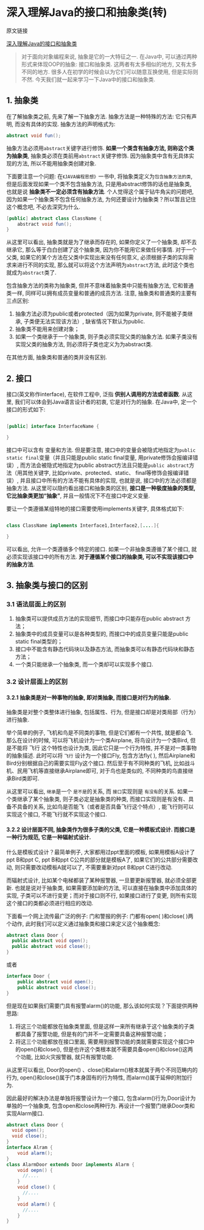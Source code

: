 # 深入理解Java的接口和抽象类(转)

原文链接

[深入理解Java的接口和抽象类](http://www.cnblogs.com/dolphin0520/p/3811437.html)

> 对于面向对象编程来说, 抽象是它的一大特征之一. 在Java中, 可以通过两种形式来体现OOP的抽象: 接口和抽象类. 这两者有太多相似的地方, 又有太多不同的地方. 很多人在初学的时候会以为它们可以随意互换使用, 但是实际则不然. 今天我们就一起来学习一下Java中的接口和抽象类. 

## 1. 抽象类

在了解抽象类之前, 先来了解一下抽象方法. 抽象方法是一种特殊的方法: 它只有声明, 而没有具体的实现. 抽象方法的声明格式为: 

```java
abstract void fun();
```

抽象方法必须用`abstract`关键字进行修饰. **如果一个类含有抽象方法, 则称这个类为抽象类**, 抽象类必须在类前用`abstract`关键字修饰. 因为抽象类中含有无具体实现的方法, 所以不能用抽象类创建对象. 

下面要注意一个问题: 在`《JAVA编程思想》`一书中, 将抽象类定义为`包含抽象方法的类`, 但是后面发现如果一个类不包含抽象方法, 只是用abstract修饰的话也是抽象类, 也就是说 **抽象类不一定必须含有抽象方法**. 个人觉得这个属于钻牛角尖的问题吧, 因为如果一个抽象类不包含任何抽象方法, 为何还要设计为抽象类？所以暂且记住这个概念吧, 不必去深究为什么. 

```java
[public] abstract class ClassName {
    abstract void fun();
}
```

从这里可以看出, 抽象类就是为了继承而存在的, 如果你定义了一个抽象类, 却不去继承它, 那么等于白白创建了这个抽象类, 因为你不能用它来做任何事情. 对于一个父类, 如果它的某个方法在父类中实现出来没有任何意义, 必须根据子类的实际需求来进行不同的实现, 那么就可以将这个方法声明为`abstract`方法, 此时这个类也就成为`abstract`类了. 

包含抽象方法的类称为抽象类, 但并不意味着抽象类中只能有抽象方法, 它和普通类一样, 同样可以拥有成员变量和普通的成员方法. 注意, 抽象类和普通类的主要有三点区别: 

1. 抽象方法必须为public或者protected（因为如果为private, 则不能被子类继承, 子类便无法实现该方法）, 缺省情况下默认为public. 
2. 抽象类不能用来创建对象；
3. 如果一个类继承于一个抽象类, 则子类必须实现父类的抽象方法. 如果子类没有实现父类的抽象方法, 则必须将子类也定义为为abstract类. 

在其他方面, 抽象类和普通的类并没有区别. 

## 2. 接口

接口(英文称作interface), 在软件工程中, 泛指 **供别人调用的方法或者函数**. 从这里, 我们可以体会到Java语言设计者的初衷, 它是对行为的抽象. 在Java中, 定一个接口的形式如下: 

```java

[public] interface InterfaceName {

}
```

接口中可以含有 变量和方法. 但是要注意, 接口中的变量会被隐式地指定为`public static final`变量（并且只能是public static final变量, 用private修饰会报编译错误）, 而方法会被隐式地指定为public abstract方法且只能是`public abstract`方法（用其他关键字, 比如private、protected、static、 final等修饰会报编译错误）, 并且接口中所有的方法不能有具体的实现, 也就是说, 接口中的方法必须都是抽象方法. 从这里可以隐约看出接口和抽象类的区别, **接口是一种极度抽象的类型, 它比抽象类更加“抽象”**, 并且一般情况下不在接口中定义变量. 

要让一个类遵循某组特地的接口需要使用implements关键字, 具体格式如下: 

```java

class ClassName implements Interface1,Interface2,[....]{

}
```

可以看出, 允许一个类遵循多个特定的接口. 如果一个非抽象类遵循了某个接口, 就必须实现该接口中的所有方法. **对于遵循某个接口的抽象类, 可以不实现该接口中的抽象方法**. 

## 3. 抽象类与接口的区别

### 3.1 语法层面上的区别

1. 抽象类可以提供成员方法的实现细节, 而接口中只能存在public abstract 方法；
2. 抽象类中的成员变量可以是各种类型的, 而接口中的成员变量只能是public static final类型的；
3. 接口中不能含有静态代码块以及静态方法, 而抽象类可以有静态代码块和静态方法；
4. 一个类只能继承一个抽象类, 而一个类却可以实现多个接口. 

### 3.2 设计层面上的区别

#### 3.2.1 抽象类是对一种事物的抽象, 即对类抽象, 而接口是对行为的抽象. 

抽象类是对整个类整体进行抽象, 包括属性、行为, 但是接口却是对类局部（行为）进行抽象. 

举个简单的例子, 飞机和鸟是不同类的事物, 但是它们都有一个共性, 就是都会飞. 那么在设计的时候, 可以将飞机设计为一个类Airplane, 将鸟设计为一个类Bird, 但是不能将 飞行 这个特性也设计为类, 因此它只是一个行为特性, 并不是对一类事物的抽象描述. 此时可以将 `飞行` 设计为一个接口Fly, 包含方法fly( ), 然后Airplane和Bird分别根据自己的需要实现Fly这个接口. 然后至于有不同种类的飞机, 比如战斗机、民用飞机等直接继承Airplane即可, 对于鸟也是类似的, 不同种类的鸟直接继承Bird类即可. 

从这里可以看出, `继承`是一个 `是不是`的关系, 而 `接口`实现则是 `有没有`的关系. 如果一个类继承了某个抽象类, 则子类必定是抽象类的种类, 而接口实现则是有没有、具备不具备的关系, 比如鸟是否能飞（或者是否具备飞行这个特点）, 能飞行则可以实现这个接口, 不能飞行就不实现这个接口. 

#### 3.2.2 设计层面不同, 抽象类作为很多子类的父类, 它是一种模板式设计. 而接口是一种行为规范, 它是一种辐射式设计. 

什么是模板式设计？最简单例子, 大家都用过ppt里面的模板, 如果用模板A设计了ppt B和ppt C, ppt B和ppt C公共的部分就是模板A了, 如果它们的公共部分需要改动, 则只需要改动模板A就可以了, 不需要重新对ppt B和ppt C进行改动. 

而辐射式设计, 比如某个电梯都装了某种报警器, 一旦要更新报警器, 就必须全部更新. 也就是说对于抽象类, 如果需要添加新的方法, 可以直接在抽象类中添加具体的实现, 子类可以不进行变更；而对于接口则不行, 如果接口进行了变更, 则所有实现这个接口的类都必须进行相应的改动. 


下面看一个网上流传最广泛的例子: 门和警报的例子: 门都有open( )和close( )两个动作, 此时我们可以定义通过抽象类和接口来定义这个抽象概念: 

```java
abstract class Door {
  public abstract void open();
  public abstract void close();
}
```

或者

```java
interface Door {
    public abstract void open();
    public abstract void close();
}
```

但是现在如果我们需要门具有报警alarm()的功能, 那么该如何实现？下面提供两种思路: 

1. 将这三个功能都放在抽象类里面, 但是这样一来所有继承于这个抽象类的子类都具备了报警功能, 但是有的门并不一定需要具备这种报警功能；
2. 将这三个功能都放在接口里面, 需要用到报警功能的类就需要实现这个接口中的open()和close(), 但是也许这个类根本就不需要具备open()和close()这两个功能, 比如火灾报警器, 就只有报警功能. 

从这里可以看出, Door的open() 、close()和alarm()根本就属于两个不同范畴内的行为, open()和close()属于门本身固有的行为特性, 而alarm()属于延伸的附加行为. 

因此最好的解决办法是单独将报警设计为一个接口, 包含alarm()行为,Door设计为单独的一个抽象类, 包含open和close两种行为. 再设计一个报警门继承Door类和实现Alarm接口. 

```java
abstract class Door {
  void open();
  void close();
}
interface Alram {
    void alarm();
}
class AlarmDoor extends Door implements Alarm {
    void oepn() {
      //....
    }
    void close() {
      //....
    }
    void alarm() {
      //....
    }
}
```
